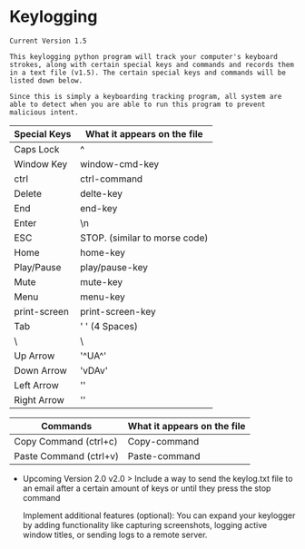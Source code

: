 # Keylogging
    Current Version 1.5

    This keylogging python program will track your computer's keyboard strokes, along with certain special keys and commands and records them in a text file (v1.5). The certain special keys and commands will be listed down below.

    Since this is simply a keyboarding tracking program, all system are able to detect when you are able to run this program to prevent malicious intent.


| Special Keys   | What it appears on the file   |
|----------------|-------------------------------|
| Caps Lock      | ^                             |
| Window Key     | window-cmd-key                |
| ctrl           | ctrl-command                  |
| Delete         | delte-key                     |
| End            | end-key                       |
| Enter          | \n                            |
| ESC            | STOP. (similar to morse code) |
| Home           | home-key                      |
| Play/Pause     | play/pause-key                |
| Mute           | mute-key                      |
| Menu           | menu-key                      |
| print-screen   | print-screen-key              |
| Tab            | '    ' (4 Spaces)             |
| \\             | \                             |
| Up Arrow       | '^UA^'                          |
| Down Arrow     | 'vDAv'                          |
| Left Arrow     | '<LA>'                          |
| Right Arrow    | '<RA>'                          |


| Commands                | What it appears on the file   |
|-------------------------|-------------------------------|
| Copy Command (ctrl+c)   | Copy-command                  |
| Paste Command (ctrl+v)  | Paste-command                 |


+ Upcoming Version 2.0
    v2.0 > Include a way to send the keylog.txt file to an email after a certain amount of keys or until they press the stop command
    
    Implement additional features (optional): You can expand your keylogger by adding functionality like capturing screenshots, logging active window titles, or sending logs to a remote server.
